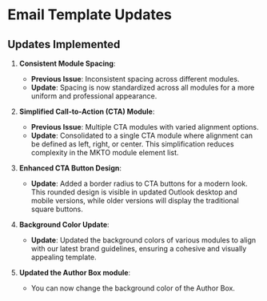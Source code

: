 # Email Template Updates

## Updates Implemented
 <!---1. **Font Family Update**:
     - **Headings**: Updated to the "Sitka" font family, providing a bold and distinctive look.
     - **Body Text**: Updated to the "Aptos" font family, enhancing readability and aligning with our brand identity.

--->
1. **Consistent Module Spacing**:
   - **Previous Issue**: Inconsistent spacing across different modules.
   - **Update**: Spacing is now standardized across all modules for a more uniform and professional appearance.


2. **Simplified Call-to-Action (CTA) Module**:
   - **Previous Issue**: Multiple CTA modules with varied alignment options.
   - **Update**: Consolidated to a single CTA module where alignment can be defined as left, right, or center. This simplification reduces complexity in the MKTO module element list.


3. **Enhanced CTA Button Design**:
   - **Update**: Added a border radius to CTA buttons for a modern look. This rounded design is visible in updated Outlook desktop and mobile versions, while older versions will display the traditional square buttons.


4. **Background Color Update**:
   - **Update**: Updated the background colors of various modules to align with our latest brand guidelines, ensuring a cohesive and visually appealing template.

5. **Updated the Author Box module**:
   - You can now change the background color of the Author Box. 
